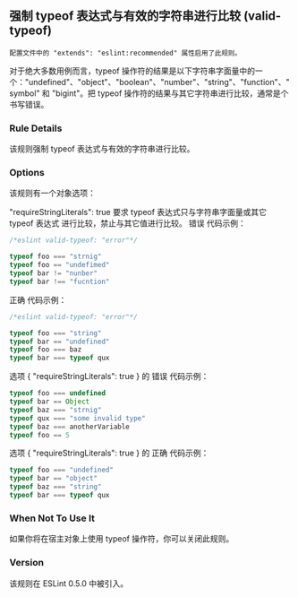 ## 强制 typeof 表达式与有效的字符串进行比较 (valid-typeof)

```配置文件中的 "extends": "eslint:recommended" 属性启用了此规则。```

对于绝大多数用例而言，typeof 操作符的结果是以下字符串字面量中的一个："undefined"、"object"、"boolean"、"number"、"string"、"function"、"symbol" 和 "bigint"。把 typeof 操作符的结果与其它字符串进行比较，通常是个书写错误。

### Rule Details
该规则强制 typeof 表达式与有效的字符串进行比较。

### Options
该规则有一个对象选项：

"requireStringLiterals": true 要求 typeof 表达式只与字符串字面量或其它 typeof 表达式 进行比较，禁止与其它值进行比较。
错误 代码示例：
```js
/*eslint valid-typeof: "error"*/

typeof foo === "strnig"
typeof foo == "undefimed"
typeof bar != "nunber"
typeof bar !== "fucntion"
```

正确 代码示例：
```js
/*eslint valid-typeof: "error"*/

typeof foo === "string"
typeof bar == "undefined"
typeof foo === baz
typeof bar === typeof qux
```

选项 { "requireStringLiterals": true } 的 错误 代码示例：
```js
typeof foo === undefined
typeof bar == Object
typeof baz === "strnig"
typeof qux === "some invalid type"
typeof baz === anotherVariable
typeof foo == 5
```

选项 { "requireStringLiterals": true } 的 正确 代码示例：
```js
typeof foo === "undefined"
typeof bar == "object"
typeof baz === "string"
typeof bar === typeof qux
```

### When Not To Use It
如果你将在宿主对象上使用 typeof 操作符，你可以关闭此规则。

### Version
该规则在 ESLint 0.5.0 中被引入。
